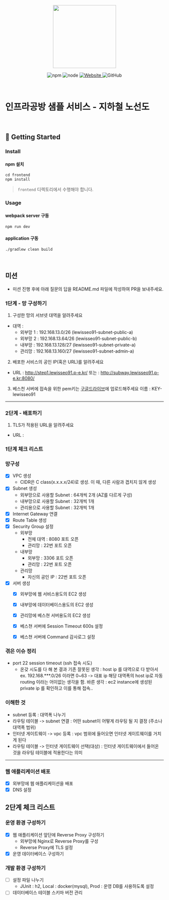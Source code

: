 <p align="center">
    <img width="200px;" src="https://raw.githubusercontent.com/woowacourse/atdd-subway-admin-frontend/master/images/main_logo.png"/>
</p>
<p align="center">
  <img alt="npm" src="https://img.shields.io/badge/npm-%3E%3D%205.5.0-blue">
  <img alt="node" src="https://img.shields.io/badge/node-%3E%3D%209.3.0-blue">
  <a href="https://edu.nextstep.camp/c/R89PYi5H" alt="nextstep atdd">
    <img alt="Website" src="https://img.shields.io/website?url=https%3A%2F%2Fedu.nextstep.camp%2Fc%2FR89PYi5H">
  </a>
  <img alt="GitHub" src="https://img.shields.io/github/license/next-step/atdd-subway-service">
</p>

<br>

# 인프라공방 샘플 서비스 - 지하철 노선도

<br>

## 🚀 Getting Started

### Install
#### npm 설치
```
cd frontend
npm install
```
> `frontend` 디렉토리에서 수행해야 합니다.

### Usage
#### webpack server 구동
```
npm run dev
```
#### application 구동
```
./gradlew clean build
```
<br>

## 미션

* 미션 진행 후에 아래 질문의 답을 README.md 파일에 작성하여 PR을 보내주세요.

### 1단계 - 망 구성하기
1. 구성한 망의 서브넷 대역을 알려주세요
- 대역 : 
  - 외부망 1 : 192.168.13.0/26 (lewisseo91-subnet-public-a)
  - 외부망 2 : 192.168.13.64/26 (lewisseo91-subnet-public-b)
  - 내부망 : 192.168.13.128/27 (lewisseo91-subnet-private-a)
  - 관리망 : 192.168.13.160/27 (lewisseo91-subnet-admin-a)

2. 배포한 서비스의 공인 IP(혹은 URL)를 알려주세요

- URL : http://step1.lewisseo91.p-e.kr/
  또는 : http://subway.lewisseo91.p-e.kr:8080/

3. 베스천 서버에 접속을 위한 pem키는 [구글드라이브](https://drive.google.com/drive/folders/1dZiCUwNeH1LMglp8dyTqqsL1b2yBnzd1?usp=sharing)에 업로드해주세요
  이름 : KEY-lewisseo91

---

### 2단계 - 배포하기
1. TLS가 적용된 URL을 알려주세요

- URL : 

### 1단계 체크 리스트

### 망구성

- [x] VPC 생성 
  - CIDR은 C class(x.x.x.x/24)로 생성. 이 때, 다른 사람과 겹치지 않게 생성
- [x] Subnet 생성 
  - 외부망으로 사용할 Subnet : 64개씩 2개 (AZ를 다르게 구성)
  - 내부망으로 사용할 Subnet : 32개씩 1개 
  - 관리용으로 사용할 Subnet : 32개씩 1개
- [x] Internet Gateway 연결
- [x] Route Table 생성
- [x] Security Group 설정 
  - 외부망
    - 전체 대역 : 8080 포트 오픈 
    - 관리망 : 22번 포트 오픈 
  - 내부망 
    - 외부망 : 3306 포트 오픈 
    - 관리망 : 22번 포트 오픈 
  - 관리망 
    - 자신의 공인 IP : 22번 포트 오픈 
- [x] 서버 생성 
  - [x] 외부망에 웹 서비스용도의 EC2 생성
  - [x] 내부망에 데이터베이스용도의 EC2 생성
  - [x] 관리망에 베스쳔 서버용도의 EC2 생성
  - [x] 베스쳔 서버에 Session Timeout 600s 설정
  - [x] 베스쳔 서버에 Command 감사로그 설정
  

### 겪은 이슈 정리

- port 22 session timeout (ssh 접속 시도)
  - 온갖 시도를 다 해 본 결과 
    기존 잘못된 생각 : host ip 를 대역으로 다 받아서 
      ex. 192.168.***.0/26 이라면 0~63 -> 대표 ip 해당 대역폭의 host ip로 자동 routing 이라는 어이없는 생각을 함.
    바른 생각 : ec2 instance에 생성된 private ip 를 확인하고 이를 통해 접속..
    
### 이해한 것

- subnet 등록 : 대역폭 나누기
- 라우팅 테이블 -> subnet 연결 : 어떤 subnet이 어떻게 라우팅 될 지 결정 (주소나 대역폭 범위)
- 인터넷 게이트웨이 -> vpc 등록 : vpc 범위에 들어오면 인터넷 게이트웨이를 거치게 된다
- 라우팅 테이블 -> 인터넷 게이트웨이 선택(대상) : 인터넷 게이트웨이에서 들어온 것을 라우팅 테이블에 적용한다는 의미 

---
  
### 웹 애플리케이션 배포

- [x] 외부망에 웹 애플리케이션을 배포 
- [x] DNS 설정

## 2단계 체크 리스트

### 운영 환경 구성하기

- [x] 웹 애플리케이션 앞단에 Reverse Proxy 구성하기
  - 외부망에 Nginx로 Reverse Proxy를 구성
  - Reverse Proxy에 TLS 설정
- [x] 운영 데이터베이스 구성하기

### 개발 환경 구성하기

- [ ] 설정 파일 나누기 
  - JUnit : h2, Local : docker(mysql), Prod : 운영 DB를 사용하도록 설정
- [ ] 데이터베이스 테이블 스키마 버전 관리